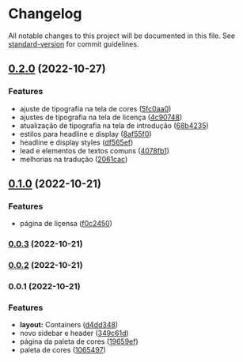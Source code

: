 # Changelog

All notable changes to this project will be documented in this file. See [standard-version](https://github.com/conventional-changelog/standard-version) for commit guidelines.

## [0.2.0](https://github.com/vitoramaral10/get_bootstrap/compare/v0.1.0...v0.2.0) (2022-10-27)


### Features

* ajuste de tipografia na tela de cores ([5fc0aa0](https://github.com/vitoramaral10/get_bootstrap/commit/5fc0aa0dfae8dd3586bea5f384dceb7c55f53929))
* ajustes de tipografia na tela de licença ([4c90748](https://github.com/vitoramaral10/get_bootstrap/commit/4c90748370ce708269a26893dcaf535360514413))
* atualização de tipografia na tela de introdução ([68b4235](https://github.com/vitoramaral10/get_bootstrap/commit/68b4235f80570d64b24b18c6e12ced842bb8965d))
* estilos para headline e display ([8af55f0](https://github.com/vitoramaral10/get_bootstrap/commit/8af55f0bbbaaa22d0f933660e1dc28b13725b245))
* headline e display styles ([df565ef](https://github.com/vitoramaral10/get_bootstrap/commit/df565effd56683905e6ab99830adc7649eeb4f47))
* lead e elementos de textos comuns ([4078fb1](https://github.com/vitoramaral10/get_bootstrap/commit/4078fb195364b132562d83d0c79e7ce98f9f3a25))
* melhorias na tradução ([2061cac](https://github.com/vitoramaral10/get_bootstrap/commit/2061caca6ee18071d9a13d6d938fc7d402792401))

## [0.1.0](https://github.com/vitoramaral10/get_bootstrap/compare/v0.0.3...v0.1.0) (2022-10-21)


### Features

* página de liçensa ([f0c2450](https://github.com/vitoramaral10/get_bootstrap/commit/f0c24503edffcba211e005122631171a4d21d17c))

### [0.0.3](https://github.com/vitoramaral10/get_bootstrap/compare/v0.0.2...v0.0.3) (2022-10-21)

### [0.0.2](https://github.com/vitoramaral10/get_bootstrap/compare/v0.0.1...v0.0.2) (2022-10-21)

### 0.0.1 (2022-10-21)


### Features

* **layout:** Containers ([d4dd348](https://github.com/vitoramaral10/get_bootstrap/commit/d4dd34892c39eab71dc053f0669ba63343ef31b7))
* novo sidebar e header ([349c61d](https://github.com/vitoramaral10/get_bootstrap/commit/349c61df26c238127ebffc31b263537880644c8d))
* página da paleta de cores ([19659ef](https://github.com/vitoramaral10/get_bootstrap/commit/19659ef028894fa063c422b8a700eaddfb98be6f))
* paleta de cores ([1065497](https://github.com/vitoramaral10/get_bootstrap/commit/1065497bc5685f934356e6177d4138945d45ed20))
